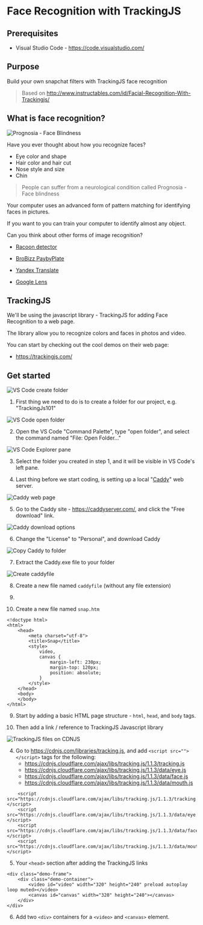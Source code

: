 # Face Recognition with TrackingJS

## Prerequisites
* Visual Studio Code - https://code.visualstudio.com/

## Purpose
Build your own snapchat filters with TrackingJS face recognition

> Based on http://www.instructables.com/id/Facial-Recognition-With-Trackingjs/

## What is face recognition?
![Prognosia - Face Blindness](https://pixel.nymag.com/imgs/daily/science/2015/07/08/08-face-blindness-2.w710.h473.jpg)

Have you ever thought about how you recognize faces?
* Eye color and shape
* Hair color and hair cut
* Nose style and size
* Chin

> People can suffer from a neurological condition called Prognosia - Face blindness

Your computer uses an advanced form of pattern matching for identifying faces in pictures.

If you want to you can train your computer to identify almost any object.

Can you think about other forms of image recognition?

* [Racoon detector](https://towardsdatascience.com/how-to-train-your-own-object-detector-with-tensorflows-object-detector-api-bec72ecfe1d9)
* [BroBizz PaybyPlate](https://brobizz.com/dk/snart-kan-du-betale-med-din-nummerplade-pa-storebaelt)

* [Yandex Translate](https://translate.yandex.com/ocr)

* [Google Lens](https://www.youtube.com/watch?v=igTtOA1jcik)

## TrackingJS
We'll be using the javascript library - TrackingJS for adding Face Recognition to a web page.

The library allow you to recognize colors and faces in photos and video.

You can start by checking out the cool demos on their web page:
* https://trackingjs.com/

## Get started

![VS Code create folder](images/vs.code.create.folder.png)

1. First thing we need to do is to create a folder for our project, e.g. "TrackingJs101"

![VS Code open folder](images/vs.code.open.folder.png)

2. Open the VS Code "Command Palette", type "open folder", and select the command named "File: Open Folder..."

![VS Code Explorer pane](images/vs.code.explorer.pane.png)

3. Select the folder you created in step 1, and it will be visible in VS Code's left pane.

4. Last thing before we start coding, is setting up a local "[Caddy](https://caddyserver.com/)" web server.

![Caddy web page](images/caddy.logo.png)

5. Go to the Caddy site - https://caddyserver.com/, and click the "Free download" link.

![Caddy download options](images/caddy.download.png)

6. Change the "License" to "Personal", and download Caddy

![Copy Caddy to folder](images/vs.code.copy.caddy.png)

7. Extract the Caddy.exe file to your folder

![Create caddyfile](images/vs.code.create.caddyfile.png)

8. Create a new file named ```caddyfile``` (without any file extension)

9. 
 
8. Create a new file named ```snap.htm```

```
<!doctype html>
<html>
    <head>
        <meta charset="utf-8">
        <title>Snap</title>
        <style>
            video,
            canvas {
                margin-left: 230px;
                margin-top: 120px;
                position: absolute;
            }
        </style>
    </head>
    <body>
    </body>
</html>
```

9. Start by adding a basic HTML page structure - ```html```, ```head```, and ```body``` tags.

10. Then add a link / reference to TrackingJS Javascript library

![TrackingJS files on CDNJS](images/cdnjs.trackingjs.urls.png)

4. Go to https://cdnjs.com/libraries/tracking.js, and add ```<script src=""></script>``` tags for the following:
    * https://cdnjs.cloudflare.com/ajax/libs/tracking.js/1.1.3/tracking.js
    * https://cdnjs.cloudflare.com/ajax/libs/tracking.js/1.1.3/data/eye.js
    * https://cdnjs.cloudflare.com/ajax/libs/tracking.js/1.1.3/data/face.js
    * https://cdnjs.cloudflare.com/ajax/libs/tracking.js/1.1.3/data/mouth.js

```
    <script src="https://cdnjs.cloudflare.com/ajax/libs/tracking.js/1.1.3/tracking.js"></script>
    <script src="https://cdnjs.cloudflare.com/ajax/libs/tracking.js/1.1.3/data/eye.js"></script>
    <script src="https://cdnjs.cloudflare.com/ajax/libs/tracking.js/1.1.3/data/face.js"></script>
    <script src="https://cdnjs.cloudflare.com/ajax/libs/tracking.js/1.1.3/data/mouth.js"></script>
```

5. Your ```<head>``` section after adding the TrackingJS links

```
<div class="demo-frame">
    <div class="demo-container">
        <video id="video" width="320" height="240" preload autoplay loop muted></video>
        <canvas id="canvas" width="320" height="240"></canvas>
    </div>
</div>
```
6. Add two ```<div>``` containers for a ```<video>``` and ```<canvas>``` element.